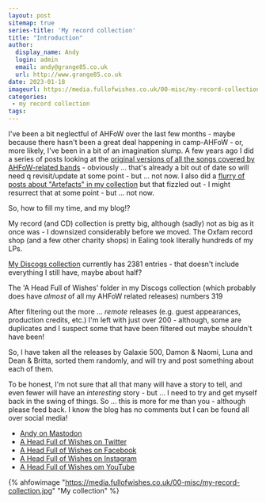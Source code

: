 ```yaml
---
layout: post
sitemap: true
series-title: 'My record collection'
title: "Introduction"
author:
  display_name: Andy
  login: admin
  email: andy@grange85.co.uk
  url: http://www.grange85.co.uk
date: 2023-01-18
imageurl: https://media.fullofwishes.co.uk/00-misc/my-record-collection.jpg
categories:
 - my record collection
tags:
---
```

I've been a bit neglectful of AHFoW over the last few months - maybe because there hasn't been a great deal happening in camp-AHFoW - or, more likely, I've been in a bit of an imagination slump. A few years ago I did a series of posts looking at the [original versions of all the songs covered by AHFoW-related bands](https://www.fullofwishes.co.uk/category/originals/) - obviously ... that's already a bit out of date so will need q revisit/update at some point - but ... not now. I also did a [flurry of posts about "Artefacts" in my collection](https://www.fullofwishes.co.uk/category/artefacts/) but that fizzled out - I might resurrect that at some point - but ... not now.

So, how to fill my time, and my blog!?

My record (and CD)  collection is pretty big, although (sadly) not as big as it once was - I downsized considerably before we moved. The Oxfam record shop (and a few other charity shops) in Ealing took literally hundreds of my LPs.

[My Discogs collection](https://www.discogs.com/user/grange85/collection) currently has 2381 entries - that doesn't include everything I still have, maybe about half?

The 'A Head Full of Wishes' folder in my Discogs collection (which probably does have _almost_ of all my AHFoW related releases) numbers 319

After filtering out the more ... _remote_ releases (e.g. guest appearances, production credits, etc.) I'm left with just over 200 - although, some are duplicates and I suspect some that have been filtered out maybe shouldn't have been!

So, I have taken all the releases by Galaxie 500, Damon & Naomi, Luna and Dean & Britta, sorted them randomly, and will try and post something about each of them.

To be honest, I'm not sure that all that many will have a story to tell, and even fewer will have an _interesting_ story - but ... I need to try and get myself back in the swing of things. So ... this is more for me than you - although please feed back. I know the blog has no comments but I can be found all over social media!

 - [Andy on Mastodon](https://mas.to/@grange85)
 - [A Head Full of Wishes on Twitter](https://twitter.com/ahfow)
 - [A Head Full of Wishes on Facebook](https://www.facebook.com/fullofwishes/)
 - [A Head Full of Wishes on Instagram](https://www.instagram.com/fullofwishes/)
 - [A Head Full of Wishes om YouTube](https://www.youtube.com/@ahfow)

 {% ahfowimage "https://media.fullofwishes.co.uk/00-misc/my-record-collection.jpg" "My collection" %}
